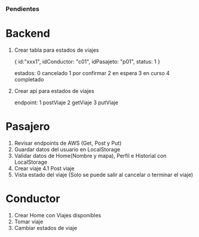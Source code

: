 ### Pendientes

#   Backend
1. Crear tabla para estados de viajes

    {
        id:"xxx1",
        idConductor: "c01",
        idPasajeto: "p01",
        status: 1
    }

    estados:
    0 cancelado
    1 por confirmar
    2 en espera
    3 en curso
    4 completado

2. Crear api para estados de viajes

    endpoint:
    1 postViaje
    2 getViaje
    3 putViaje


#   Pasajero
1. Revisar endpoints de AWS (Get, Post y Put)
2. Guardar datos del usuario en LocalStorage
3. Validar datos de Home(Nombre y mapa), Perfil e Historial con LocalStorage
4. Crear viaje
    4.1 Post viaje
5. Vista estado del viaje (Solo se puede salir al cancelar o terminar el viaje)

#   Conductor
1. Crear Home con Viajes disponibles
2. Tomar viaje
3. Cambiar estados de viaje

